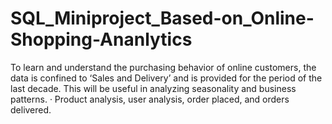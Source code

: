 # SQL_Miniproject_Based-on_Online-Shopping-Ananlytics
To learn and understand the purchasing behavior of online customers, the data is confined to ‘Sales and Delivery’ and is provided for the period of the last decade. This will be useful in analyzing seasonality and business patterns. · Product analysis, user analysis, order placed, and orders delivered.

